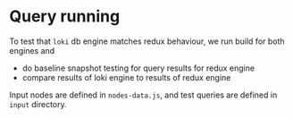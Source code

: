 # Query running

To test that `loki` db engine matches redux behaviour, we run build for both engines and

- do baseline snapshot testing for query results for redux engine
- compare results of loki engine to results of redux engine

Input nodes are defined in `nodes-data.js`, and test queries are defined in `input` directory.
